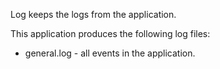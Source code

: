 Log keeps the logs from the application. 

This application produces the following log files:
* general.log - all events in the application.